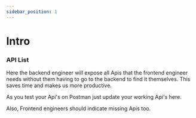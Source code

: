 ```yaml
---
sidebar_position: 1
---
```


# Intro

### API List

Here the backend engineer will expose all Apis that the frontend engineer needs without them having to go to the backend to find it themselves. This saves time and makes us more productive.

As you test your Api's on Postman just update your working Api's here.

Also, Frontend engineers should indicate missing Apis too.
